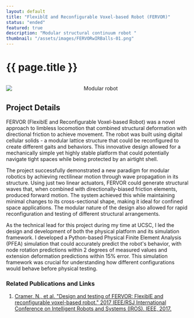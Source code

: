 ```yaml
---
layout: default
title: "FlexiblE and Reconfigurable Voxel-based Robot (FERVOR)"
status: "ended"
featured: true
description: "Modular structural continuum robot "
thumbnail: "/assets/images/FERVORwIRBalls-01.png"
---
```


<h1 class="project-title">{{ page.title }}</h1>

<div style="text-align: center; margin: 2rem 0;">
    <img src="/assets/images/FERVORwIRBalls-01.png" alt="Modular robot" title="FERVOR" style="max-width: 100%; height: auto; display: block; margin: 0 auto;">
</div>

## Project Details

FERVOR (FlexiblE and Reconfigurable Voxel-based Robot) was a novel approach to limbless locomotion that combined structural deformation with directional friction to achieve movement. The robot was built using digital cellular solids - a modular lattice structure that could be reconfigured to create different gaits and behaviors. This innovative design allowed for a mechanically simple yet highly stable platform that could potentially navigate tight spaces while being protected by an airtight shell.

The project successfully demonstrated a new paradigm for modular robotics by achieving rectilinear motion through wave propagation in its structure. Using just two linear actuators, FERVOR could generate structural waves that, when combined with directionally-biased friction elements, produced forward motion. The system achieved this while maintaining minimal changes to its cross-sectional shape, making it ideal for confined space applications. The modular nature of the design also allowed for rapid reconfiguration and testing of different structural arrangements.

As the technical lead for this project during my time at UCSC, I led the design and development of both the physical platform and its simulation framework. I developed a Python-based Physical Finite Element Analysis (PFEA) simulation that could accurately predict the robot's behavior, with node rotation predictions within 2 degrees of measured values and extension deformation predictions within 15% error. This simulation framework was crucial for understanding how different configurations would behave before physical testing.

### Related Publications and Links
1. [Cramer, N., et al. "Design and testing of FERVOR: FlexiblE and reconfigurable voxel-based robot." 2017 IEEE/RSJ International Conference on Intelligent Robots and Systems (IROS). IEEE, 2017.](https://ieeexplore.ieee.org/document/8206100)